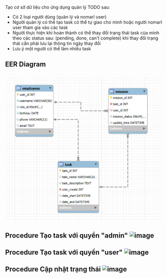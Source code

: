Tạo cơ sở dữ liệu cho ứng dụng quản lý TODO sau:

- Có 2 loại người dùng (quản lý và nomarl user)
- Người quản lý có thể tạo task có thể tự giao cho mình hoặc người nomarl user tham gia vào các task
- Người thực hiện khi hoàn thành có thể thay đổi trạng thái task của mình theo các status sau: (pending, done, can't complete) khi thay đổi trạng thái cần phải lưu lại thông tin ngày thay đổi
- Lưu ý một người có thể làm nhiều task

EER Diagram
----
![EER Diagram](/EERDiagram.png)
----
Procedure Tạo task với quyền "admin"
<img width="716" height="594" alt="image" src="https://github.com/user-attachments/assets/595204eb-87e0-40ae-92fc-21ef75f45660" />
-
Procedure Tạo task với quyền "user"
<img width="744" height="601" alt="image" src="https://github.com/user-attachments/assets/6fbbb6c6-98e9-443a-8aab-f89482ed40e3" />
-
Procedure Cập nhật trạng thái
<img width="737" height="565" alt="image" src="https://github.com/user-attachments/assets/8f862bb3-5ae1-4bb8-aa2a-995313db1e15" />
-

